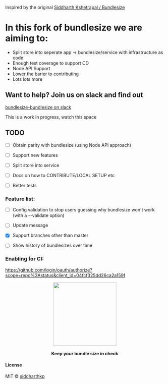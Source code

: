 Inspired by the original [Siddharth Kshetrapal / Bundlesize](https://github.com/siddharthkp/bundlesize)

# In this fork of bundlesize we are aiming to:
- Split store into seperate app -> bundlesize/service with infrastructure as code
- Enough test coverage to support CD
- Node API Support
- Lower the barier to contributing
- Lots lots more


## Want to help? Join us on slack and find out
[bundlesize-bundlesize on slack](https://join.slack.com/t/bundlesize-bundlesize/shared_invite/enQtMzUwNjYxNTMwMzcyLWE5NGI4MzZjMjM4MTRlYzllOTMwYzIzZWNjM2MyMjBmMzNjNGM0ZGVhODc2YjFkNzIwMzNkYjk3NzE0MjZkOTc)


This is a work in progress, watch this space
## TODO
- [ ] Obtain parity with bundlesize (using Node API approach)
- [ ] Support new features
- [ ] Split store into service
- [ ] Docs on how to CONTRIBUTE/LOCAL SETUP etc
- [ ] Better tests


### Feature list:
- [ ] Config validation to stop users guessing why bundlesize won't work (with a --validate option)
- [ ] Update message
- [x] Support branches other than master
- [ ] Show history of bundlesizes over time



### Enabling for CI:
https://github.com/login/oauth/authorize?scope=repo%3Astatus&client_id=04fcf325dd26ca2a159f


<p align="center">
  <img src="https://cdn.rawgit.com/bundlesize/bundlesize/master/art/logo.png" height="200px">
  <br><br>
  <b>Keep your bundle size in check</b>
  <br>
</p>


#### License

MIT © [siddharthkp](https://github.com/siddharthkp)

